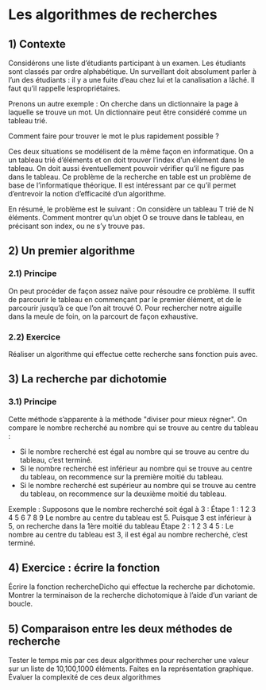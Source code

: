 # Les algorithmes de recherches

## 1) Contexte

Considérons une liste d’étudiants participant à un examen. Les étudiants sont classés par ordre alphabétique. Un surveillant doit absolument parler à l’un des étudiants : il y a une fuite d’eau chez lui et la canalisation a lâché. Il faut qu’il rappelle lespropriétaires. 

Prenons un autre exemple : On cherche dans un dictionnaire la page à laquelle se trouve un mot. Un dictionnaire peut être considéré comme un tableau trié.

Comment faire pour trouver le mot le plus rapidement possible ?

Ces deux situations se modélisent de la même façon en informatique. On a un tableau trié d’éléments et on doit trouver l’index d’un élément dans le tableau. On doit aussi éventuellement pouvoir vérifier qu’il ne figure pas dans le tableau. Ce problème de la recherche en table est un problème de base de l’informatique théorique. Il est intéressant par ce qu’il permet d’entrevoir la notion d’efficacité d’un algorithme. 

En résumé, le problème est le suivant :
On considère un tableau T trié de N éléments. Comment montrer qu’un objet O se trouve dans le tableau, en précisant son index, ou ne s’y trouve pas.

## 2) Un premier algorithme

### 2.1) Principe

On peut procéder de façon assez naïve pour résoudre ce problème. Il suffit de parcourir le tableau en commençant par le premier élément, et de le parcourir jusqu’à ce que l’on ait trouvé O. Pour rechercher notre aiguille dans la meule de foin, on la parcourt de façon exhaustive.

### 2.2) Exercice

Réaliser un algorithme qui effectue cette recherche sans fonction puis avec.

## 3) La recherche par dichotomie

### 3.1) Principe

Cette méthode s’apparente à la méthode "diviser pour mieux régner". On compare le nombre recherché au nombre qui se trouve au centre du tableau :

- Si le nombre recherché est égal au nombre qui se trouve au centre du tableau, c’est terminé.
- Si le nombre recherché est inférieur au nombre qui se trouve au centre du tableau, on recommence sur la première moitié du tableau.
- Si le nombre recherché est supérieur au nombre qui se trouve au centre du tableau, on recommence sur la deuxième moitié du tableau.

 Exemple : Supposons que le nombre recherché soit égal à 3 :
  Étape 1 : 1 2 3 4 5 6 7 8 9
  Le nombre au centre du tableau est 5. Puisque 3 est inférieur à 5, on recherche dans la 1ère moitié du tableau
  Étape 2 : 1 2 3 4 5 :
  Le nombre au centre du tableau est 3, il est égal au nombre recherché, c’est terminé.

## 4) Exercice : écrire la fonction

Écrire la fonction rechercheDicho qui effectue la recherche par dichotomie. Montrer la terminaison de la recherche dichotomique à l’aide d’un variant de boucle.

## 5) Comparaison entre les deux méthodes de recherche

Tester le temps mis par ces deux algorithmes pour rechercher une valeur sur un liste de 10,100,1000 éléments. Faites en la représentation graphique. Évaluer la complexité de ces deux algorithmes
